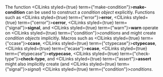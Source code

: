  



The function <ClLinks styled={true} term={"make-condition"}><b>make-condition</b></ClLinks> can be used to construct a *condition object* explicitly. Functions such as <ClLinks styled={true} term={"error"}><b>error</b></ClLinks>, <ClLinks styled={true} term={"cerror"}><b>cerror</b></ClLinks>, <ClLinks styled={true} term={"signal"}><b>signal</b></ClLinks>, and <ClLinks styled={true} term={"warn"}><b>warn</b></ClLinks> operate on <ClLinks styled={true} term={"condition"}><i>conditions</i></ClLinks> and might create *condition objects* implicitly. Macros such as <ClLinks styled={true} term={"ccase"}><b>ccase</b></ClLinks>, <ClLinks styled={true} term={"ctypecase"}><b>ctypecase</b></ClLinks>, <ClLinks styled={true} term={"ecase"}><b>ecase</b></ClLinks>, <ClLinks styled={true} term={"etypecase"}><b>etypecase</b></ClLinks>, <ClLinks styled={true} term={"check-type"}><b>check-type</b></ClLinks>, and <ClLinks styled={true} term={"assert"}><b>assert</b></ClLinks> might also implicitly create (and <ClLinks styled={true} term={"signal"}><i>signal</i></ClLinks>) <ClLinks styled={true} term={"condition"}><i>conditions</i></ClLinks>. 



